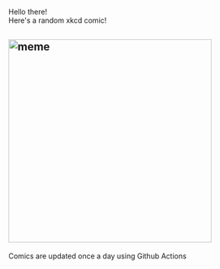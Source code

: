 Hello there! <br>Here's a random xkcd comic!<br>
## <img src="https://imgs.xkcd.com/comics/permacal.png" alt="meme" width="400"/><br>
Comics are updated once a day using Github Actions